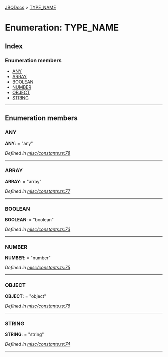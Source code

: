 [JBQDocs](../README.md) > [TYPE_NAME](../enums/type_name.md)

# Enumeration: TYPE_NAME

## Index

### Enumeration members

* [ANY](type_name.md#any)
* [ARRAY](type_name.md#array)
* [BOOLEAN](type_name.md#boolean)
* [NUMBER](type_name.md#number)
* [OBJECT](type_name.md#object)
* [STRING](type_name.md#string)

---

## Enumeration members

<a id="any"></a>

###  ANY

**ANY**:  = "any"

*Defined in [misc/constants.ts:78](https://github.com/krnik/vjs-validator/blob/08b1300/src/misc/constants.ts#L78)*

___
<a id="array"></a>

###  ARRAY

**ARRAY**:  = "array"

*Defined in [misc/constants.ts:77](https://github.com/krnik/vjs-validator/blob/08b1300/src/misc/constants.ts#L77)*

___
<a id="boolean"></a>

###  BOOLEAN

**BOOLEAN**:  = "boolean"

*Defined in [misc/constants.ts:73](https://github.com/krnik/vjs-validator/blob/08b1300/src/misc/constants.ts#L73)*

___
<a id="number"></a>

###  NUMBER

**NUMBER**:  = "number"

*Defined in [misc/constants.ts:75](https://github.com/krnik/vjs-validator/blob/08b1300/src/misc/constants.ts#L75)*

___
<a id="object"></a>

###  OBJECT

**OBJECT**:  = "object"

*Defined in [misc/constants.ts:76](https://github.com/krnik/vjs-validator/blob/08b1300/src/misc/constants.ts#L76)*

___
<a id="string"></a>

###  STRING

**STRING**:  = "string"

*Defined in [misc/constants.ts:74](https://github.com/krnik/vjs-validator/blob/08b1300/src/misc/constants.ts#L74)*

___

